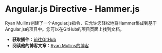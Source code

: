 # Angular.js Directive - Hammer.js

Ryan Mullins创建了一个Angular.js指令，它允许您轻松地将Hammer集成到基于Angular.js的项目中。您可以在GitHub的项目页面上找到文档。

- **获取插件：**[前往GitHub](https://github.com/HammerJS/angularhammer)
- **阅读他的博客文章：**[Ryan Mullins的博客](http://ryanmullins.github.io/blog/)
